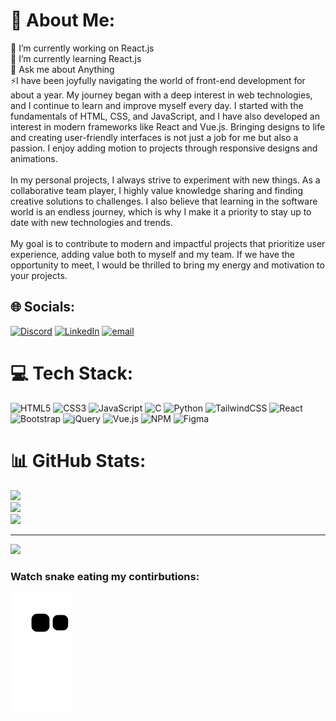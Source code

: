 # 💫 About Me:
🔭 I’m currently working on React.js<br>🌱 I’m currently learning React.js<br>💬 Ask me about Anything<br>⚡I have been joyfully navigating the world of front-end development for about a year. My journey began with a deep interest in web technologies, and I continue to learn and improve myself every day. I started with the fundamentals of HTML, CSS, and JavaScript, and I have also developed an interest in modern frameworks like React and Vue.js. Bringing designs to life and creating user-friendly interfaces is not just a job for me but also a passion. I enjoy adding motion to projects through responsive designs and animations.<br><br>In my personal projects, I always strive to experiment with new things. As a collaborative team player, I highly value knowledge sharing and finding creative solutions to challenges. I also believe that learning in the software world is an endless journey, which is why I make it a priority to stay up to date with new technologies and trends.<br><br>My goal is to contribute to modern and impactful projects that prioritize user experience, adding value both to myself and my team. If we have the opportunity to meet, I would be thrilled to bring my energy and motivation to your projects.


## 🌐 Socials:
[![Discord](https://img.shields.io/badge/Discord-%237289DA.svg?logo=discord&logoColor=white)](https://discord.gg/yasindabak) [![LinkedIn](https://img.shields.io/badge/LinkedIn-%230077B5.svg?logo=linkedin&logoColor=white)](https://linkedin.com/in/yasindabak) [![email](https://img.shields.io/badge/Email-D14836?logo=gmail&logoColor=white)](mailto:ydabak3@gmail.com) 

# 💻 Tech Stack:
![HTML5](https://img.shields.io/badge/html5-%23E34F26.svg?style=for-the-badge&logo=html5&logoColor=white) ![CSS3](https://img.shields.io/badge/css3-%231572B6.svg?style=for-the-badge&logo=css3&logoColor=white) ![JavaScript](https://img.shields.io/badge/javascript-%23323330.svg?style=for-the-badge&logo=javascript&logoColor=%23F7DF1E) ![C](https://img.shields.io/badge/c-%2300599C.svg?style=for-the-badge&logo=c&logoColor=white) ![Python](https://img.shields.io/badge/python-3670A0?style=for-the-badge&logo=python&logoColor=ffdd54) ![TailwindCSS](https://img.shields.io/badge/tailwindcss-%2338B2AC.svg?style=for-the-badge&logo=tailwind-css&logoColor=white) ![React](https://img.shields.io/badge/react-%2320232a.svg?style=for-the-badge&logo=react&logoColor=%2361DAFB) ![Bootstrap](https://img.shields.io/badge/bootstrap-%238511FA.svg?style=for-the-badge&logo=bootstrap&logoColor=white) ![jQuery](https://img.shields.io/badge/jquery-%230769AD.svg?style=for-the-badge&logo=jquery&logoColor=white) ![Vue.js](https://img.shields.io/badge/vue.js-%2335495e.svg?style=for-the-badge&logo=vuedotjs&logoColor=%234FC08D) ![NPM](https://img.shields.io/badge/NPM-%23CB3837.svg?style=for-the-badge&logo=npm&logoColor=white) ![Figma](https://img.shields.io/badge/figma-%23F24E1E.svg?style=for-the-badge&logo=figma&logoColor=white)
# 📊 GitHub Stats:
![](https://github-readme-stats.vercel.app/api?username=yasindabak&theme=moltack&hide_border=false&include_all_commits=false&count_private=false)<br/>
![](https://github-readme-streak-stats.herokuapp.com/?user=yasindabak&theme=moltack&hide_border=false)<br/>
![](https://github-readme-stats.vercel.app/api/top-langs/?username=yasindabak&theme=moltack&hide_border=false&include_all_commits=false&count_private=false&layout=compact)

---
[![](https://visitcount.itsvg.in/api?id=yasindabak&icon=0&color=0)](https://visitcount.itsvg.in)

<!-- Proudly created with GPRM ( https://gprm.itsvg.in ) -->


### Watch snake eating my contirbutions:

![snake gif](https://github.com/yasindabak/yasindabak/blob/output/github-contribution-grid-snake.svg)

